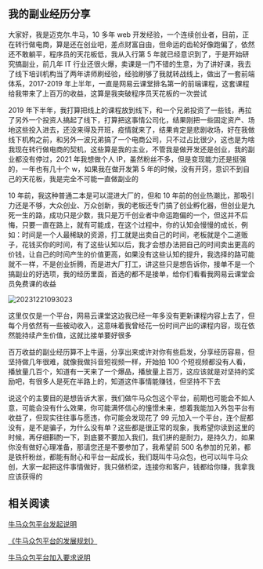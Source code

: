 ## 我的副业经历分享

大家好，我是迈克尔.牛马，10 多年 web 开发经验，一个连续创业者，目前，正在转行做电商，算是还在创业吧，差点财富自由，但命运的齿轮好像跑偏了，依然还不敢躺平，程序员的天花板低，我从入行第 5 年就已经意识到了，于是开始研究搞副业，前几年 IT 行业还很火爆，卖课是一门不错的生意，为了讲好课，我去了线下培训机构当了两年讲师刷经验，经验刷够了我就转战线上，做出了一套前端体系，2017-2019 年上半年，一直是网易云课堂排名第一的前端课程，这套课程给我带来了上百万的收益，这算是我突破程序员天花板的一次尝试

2019 年下半年，我打算把线上的课程放到线下，和一个兄弟投资了一些钱，再拉了另外一个投资人搞起了线下，打算把这事情公司化，结果刚把一些固定资产、场地这些投入进去，还没来得及开班，疫情就来了，结果肯定是悲剧收场，好在我做线下机构之前，和另外一波兄弟搞了一个电商公司，只不过占比很少，这也是为啥我现在转行做电商的契机，这些算是我的主业，不管我是做开发还是创业，我的副业都没有停过，2021 年我想做个人 IP，虽然粉丝不多，但是变现能力还是挺强的，一年也有几十个 w，如果我在做开发第 5 年的时候，没有开窍，意识不到自己的天花板，我是完全不可能一直做副业的

10 年前，我这种普通二本是可以混进大厂的，但和 10 年前的创业热潮比，那吸引力还是不够，大众创业、万众创新，我的老板还专门搞了创业孵化器，但创业是九死一生的路，成功只是少数，我只是万千创业者中命运跑偏的一个，但这并不后悔，只要一直在路上，就有可能成，在这个过程中，你的认知会慢慢的成长，例如：时间是一个人最稀缺的资源，打工就是出卖自己的时间，老板就是个二道贩子，花钱买你的时间，有了这些认知以后，我才会想办法把自己的时间卖出更高的价钱，让自己的时间产生的价值更高，如果没有这些认知的提升，我选择的路可能就不一样，不是创业折腾，而是进大厂打工，讲这些只是想告诉你，接单不是一个搞副业的好选项，我的经历里面，首选的都不是接单，给你们看看我网易云课堂会员免费课的收益

![20231221093023](https://cdn.jsdelivr.net/gh/nodeing/img-host/20231221093023.png)

这里仅仅是一个平台，网易云课堂这边我已经一年多没有更新课程内容上去了，但每个月依然有一些被动收入，这意味着我曾经花一份时间产出的课程内容，现在依然能持续产生价值，这就比接单要好很多

百万收益的副业经历算不上牛逼，分享出来或许对你有些启发，分享经历容易，但坚持做几年很难，就像我做抖音短视频一样，开始拍 100 个短视频都没有人看，播放量几百个，知道有一天来了一个爆品，播放量上百万，这应该就是对坚持的奖励吧，有很多人是死在半路上的，知道这件事情能赚钱，但坚持不下去

说这个的主要目的是想告诉大家，我们做牛马众包这个平台，前期也可能会不如人意，可能会没有什么效果，你可能满怀信心的憧憬未来，想着我能加入外包平台有收益了，但现实往往事与愿违，你可能会发现花了 99 元加入一个平台，连个屁都没有，是不是骗子，为什么没有单？这些都是很正常的现象，我希望你读到这里的时候，再仔细斟酌一下，到底要不要加入我们，我们拼的是耐力，是持久力，如果你没有做好心理准备，那请您还是不要参加了，我希望前 500 名参加的兄弟，都是铁杆粉丝，都能有耐心和平台一起成长，我们既叫牛马众包，也可以叫牛马众创，大家一起把这件事情做好，我只做桥梁，连接你和客户，钱都给你赚，我拿我应该获得的

## 相关阅读

[牛马众包平台发起说明](/article/crowdsourcing/index.html)

[《牛马众包平台的发展规划》](/article/crowdsourcing/plan.html)

[牛马众包平台加入要求说明](/article/crowdsourcing/condition.html)
